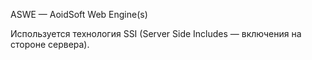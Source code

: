 ASWE — AoidSoft Web Engine(s) 

Используется технология SSI (Server Side Includes — включения на стороне сервера).
